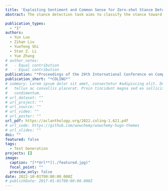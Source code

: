 ```yaml
---
title: 'Exploiting Sentiment and Common Sense for Zero-shot Stance Detection'
abstract: The stance detection task aims to classify the stance toward given documents and topics. Since the topics can be implicit in documents and unseen in training data for zero-shot settings, we propose to boost the transferability of the stance detection model by using sentiment and commonsense knowledge, which are seldom considered in previous studies. Our model includes a graph autoencoder module to obtain commonsense knowledge and a stance detection module with sentiment and commonsense. Experimental results show that our model outperforms the state-of-the-art methods on the zero-shot and few-shot benchmark dataset{--}VAST. Meanwhile, ablation studies prove the significance of each module in our model. Analysis of the relations between sentiment, common sense, and stance indicates the effectiveness of sentiment and common sense.

publication_types:
  - "1"
authors:
  - Yun Luo
  - Zihan Liu
  - Yuefeng Shi
  - Stan Z. Li
  - Yue Zhang
# author_notes:
#   - Equal contribution
#   - Equal contribution
publication: "*Proceedings of the 29th International Conference on Computational Linguistics*"
publication_short: "*COLING*"
# summary: Lorem ipsum dolor sit amet, consectetur #adipiscing elit. Duis posuere
#   tellus ac convallis placerat. Proin tincidunt magna sed ex sollicitudin
#   condimentum.
# url_dataset: ""
# url_project: ""
# url_source: ""
# url_video: ""
# url_poster: ""
url_pdf: https://aclanthology.org/2022.coling-1.621.pdf
# url_code: https://github.com/wowchemy/wowchemy-hugo-themes
# url_slides: ""
doi: ""
featured: false
tags:
  - Text Generation
projects: []
image:
  caption: "[**Url**](./featured.jpg)"
  focal_point: ""
  preview_only: false
date: 2022-10-01T00:00:00.000Z
# publishDate: 2017-01-01T00:00:00.000Z
---
```

